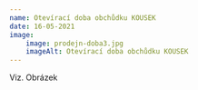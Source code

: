 ```yaml
---
name: Otevírací doba obchůdku KOUSEK
date: 16-05-2021
image:
    image: prodejn-doba3.jpg
    imageAlt: Otevírací doba obchůdku KOUSEK
---
```

Viz. Obrázek
